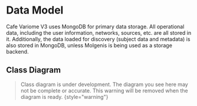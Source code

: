 # Data Model

Cafe Variome V3 uses MongoDB for primary data storage. All operational data, including the user information, networks, sources, etc. are all stored in it. Additionally, the data loaded for discovery (subject data and metadata) is also stored in MongoDB, unless Molgenis is being used as a storage backend.

## Class Diagram

<code-block lang="plantuml" src="plantuml/class_diagram.puml"/>

> Class diagram is under development. The diagram you see here may not be complete or accurate. This warning will be removed when the diagram is ready.
> {style="warning"}
